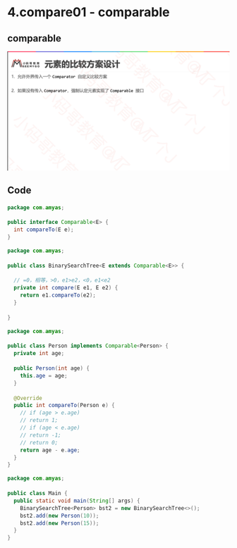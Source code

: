# 4.compare01 - comparable

## comparable

<img src="https://raw.githubusercontent.com/Amyas/picgo-bed/master/amyas.github.io/42022-08-25-15-56-56.png" alt="42022-08-25-15-56-56" width="" height="" />

## Code

```java
package com.amyas;

public interface Comparable<E> {
  int compareTo(E e);
}
```

```java
package com.amyas;

public class BinarySearchTree<E extends Comparable<E>> {

  // =0，相等，>0，e1>e2，<0，e1<e2
  private int compare(E e1, E e2) {
    return e1.compareTo(e2);
  }

}
```

```java
package com.amyas;

public class Person implements Comparable<Person> {
  private int age;

  public Person(int age) {
    this.age = age;
  }

  @Override
  public int compareTo(Person e) {
    // if (age > e.age)
    // return 1;
    // if (age < e.age)
    // return -1;
    // return 0;
    return age - e.age;
  }
}
```

```java
package com.amyas;

public class Main {
  public static void main(String[] args) {
    BinarySearchTree<Person> bst2 = new BinarySearchTree<>();
    bst2.add(new Person(10));
    bst2.add(new Person(15));
  }
}

```
